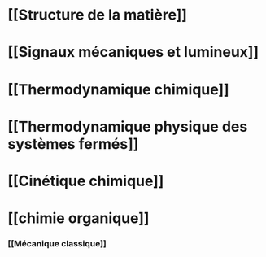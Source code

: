
# [[Structure de la matière]]

# [[Signaux mécaniques et lumineux]]

# [[Thermodynamique chimique]]

# [[Thermodynamique physique des systèmes fermés]]

# [[Cinétique chimique]]

# [[chimie organique]]

### [[Mécanique classique]]
